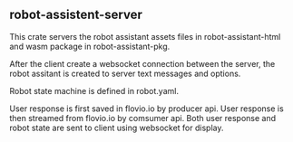 ## robot-assistent-server

This crate servers the robot assistant assets files in robot-assistant-html and wasm package in robot-assistant-pkg.

After the client create a websocket connection between the server, the robot assitant is created to server text messages and options.

Robot state machine is defined in robot.yaml.

User response is first saved in flovio.io by producer api.
User response is then streamed from flovio.io by comsumer api.
Both user response and robot state are sent to client using websocket for display.

